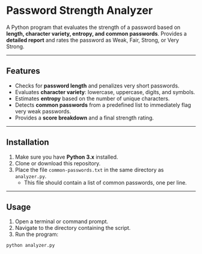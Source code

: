 # Password Strength Analyzer

A Python program that evaluates the strength of a password based on **length, character variety, entropy, and common passwords**. Provides a **detailed report** and rates the password as Weak, Fair, Strong, or Very Strong.

---

## Features

- Checks for **password length** and penalizes very short passwords.  
- Evaluates **character variety**: lowercase, uppercase, digits, and symbols.  
- Estimates **entropy** based on the number of unique characters.  
- Detects **common passwords** from a predefined list to immediately flag very weak passwords.  
- Provides a **score breakdown** and a final strength rating.

---

## Installation

1. Make sure you have **Python 3.x** installed.  
2. Clone or download this repository.  
3. Place the file `common-passwords.txt` in the same directory as `analyzer.py`.  
   - This file should contain a list of common passwords, one per line.  

---

## Usage

1. Open a terminal or command prompt.  
2. Navigate to the directory containing the script.  
3. Run the program:

```bash
python analyzer.py
